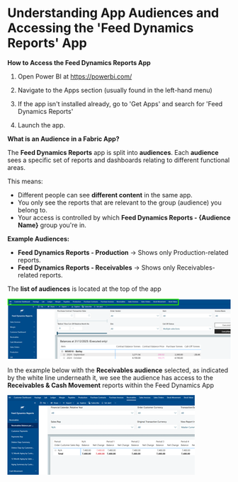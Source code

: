# Understanding App Audiences and Accessing the 'Feed Dynamics Reports' App

**How to Access the Feed Dynamics Reports App**

1. Open Power BI at <https://powerbi.com/>

2. Navigate to the Apps section (usually found in the left-hand menu)

3. If the app isn't installed already, go to 'Get Apps' and search for 'Feed Dynamics Reports'

4. Launch the app.

**What is an Audience in a Fabric App?**

The **Feed Dynamics Reports** app is split into **audiences**. Each **audience** sees a specific set of reports and dashboards relating to different functional areas.

This means:

-   Different people can see **different content** in the same app.
-   You only see the reports that are relevant to the group (audience) you belong to.
-   Your access is controlled by which **Feed Dynamics Reports - {Audience Name}** group you're in.

**Example Audiences:**

-   **Feed Dynamics Reports - Production** → Shows only Production-related reports.
-   **Feed Dynamics Reports - Receivables** → Shows only Receivables-related reports.

The **list of audiences** is located at the top of the app

![List of Audiences](images/App%20Audiences/list_of_audiences.png)

In the example below with the **Receivables audience** selected, as indicated by the white line underneath it, we see the audience has access to the **Receivables & Cash Movement** reports within the Feed Dynamics App

![List of Audiences](images/App%20Audiences/selected_audience.png)